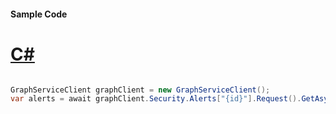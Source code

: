 #### Sample Code
# [C#](#tab/Csharp)

```C#

GraphServiceClient graphClient = new GraphServiceClient();
var alerts = await graphClient.Security.Alerts["{id}"].Request().GetAsync();

```